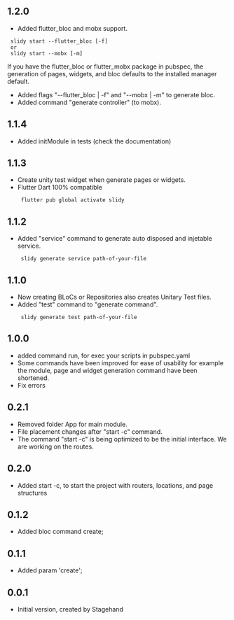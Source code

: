 ## 1.2.0
- Added flutter_bloc and mobx support.
 ```
  slidy start --flutter_bloc [-f]
  or
  slidy start --mobx [-m]
 ```
If you have the flutter_bloc or flutter_mobx package in pubspec, the generation of pages, widgets, and bloc defaults to the installed manager default.

- Added flags "--flutter_bloc | -f" and "--mobx | -m" to generate bloc. 
- Added command "generate controller" (to mobx).


## 1.1.4
- Added initModule in tests (check the documentation)

## 1.1.3
- Create unity test widget when generate pages or widgets.
- Flutter Dart 100% compatible
  ```
   flutter pub global activate slidy
  ```

## 1.1.2
- Added "service" command to generate auto disposed and injetable service.
  ```
   slidy generate service path-of-your-file
  ```

## 1.1.0
- Now creating BLoCs or Repositories also creates Unitary Test files.
- Added "test" command to "generate command".
  ```
   slidy generate test path-of-your-file
  ```

## 1.0.0
- added command run, for exec your scripts in pubspec.yaml
- Some commands have been improved for ease of usability
for example the module, page and widget generation command have been shortened.
- Fix errors

## 0.2.1
- Removed folder App for main module.
- File placement changes after "start -c" command.
- The command "start -c" is being optimized to be the initial interface. We are working on the routes.

## 0.2.0
- Added start -c, to start the project with routers, locations, and page structures

## 0.1.2
- Added bloc command create;

## 0.1.1
- Added param 'create';

## 0.0.1
- Initial version, created by Stagehand
